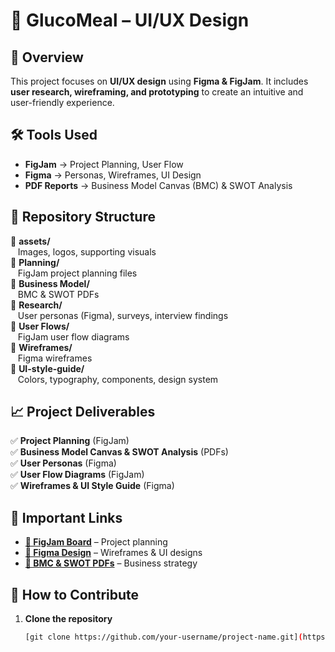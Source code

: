 # 🎨 GlucoMeal  – UI/UX Design  

## 📌 Overview  
This project focuses on **UI/UX design** using **Figma & FigJam**. It includes **user research, wireframing, and prototyping** to create an intuitive and user-friendly experience.

## 🛠 Tools Used  
- **FigJam** → Project Planning, User Flow  
- **Figma** → Personas, Wireframes, UI Design  
- **PDF Reports** → Business Model Canvas (BMC) & SWOT Analysis  

## 📂 Repository Structure  
📂 **assets/**  
&nbsp;&nbsp;&nbsp;Images, logos, supporting visuals  
📂 **Planning/**  
&nbsp;&nbsp;&nbsp;FigJam project planning files  
📂 **Business Model/**  
&nbsp;&nbsp;&nbsp;BMC & SWOT PDFs  
📂 **Research/**  
&nbsp;&nbsp;&nbsp;User personas (Figma), surveys, interview findings  
📂 **User Flows/**  
&nbsp;&nbsp;&nbsp;FigJam user flow diagrams  
📂 **Wireframes/**  
&nbsp;&nbsp;&nbsp;Figma wireframes  
📂 **UI-style-guide/**  
&nbsp;&nbsp;&nbsp;Colors, typography, components, design system  

## 📈 Project Deliverables  
✅ **Project Planning** (FigJam)  
✅ **Business Model Canvas & SWOT Analysis** (PDFs)  
✅ **User Personas** (Figma)  
✅ **User Flow Diagrams** (FigJam)  
✅ **Wireframes & UI Style Guide** (Figma)

## 🔗 Important Links  
- **[📌 FigJam Board](#)** – Project planning  
- **[📌 Figma Design](#)** – Wireframes & UI designs  
- **[📌 BMC & SWOT PDFs](#)** – Business strategy  

## 🤝 How to Contribute  
1. **Clone the repository**  
   ```sh
   [git clone https://github.com/your-username/project-name.git](https://github.com/Eng-Gamal-megahed/Healthy-Meals-UI-UX-Design.git)
